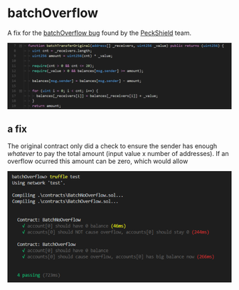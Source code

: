 # batchOverflow

A fix for the [batchOverflow bug](https://medium.com/@peckshield/alert-new-batchoverflow-bug-in-multiple-erc20-smart-contracts-cve-2018-10299-511067db6536) found by the [PeckShield](https://peckshield.com/) team.

![execute](./README/buggy.png?raw=true)

## a fix
The original contract only did a check to ensure the sender has enough *whatever* to pay the total amount (input value x number of addresses). If an overflow ocurred this amount can be zero, which would allow  


![execute](./README/test.png?raw=true)


